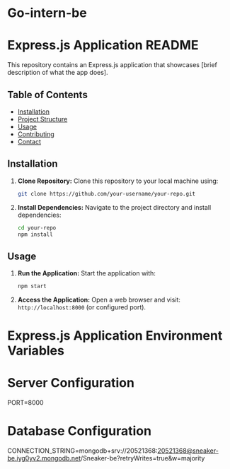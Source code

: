 # Go-intern-be
# Express.js Application README

This repository contains an Express.js application that showcases [brief description of what the app does].

## Table of Contents

- [Installation](#installation)
- [Project Structure](#project-structure)
- [Usage](#usage)
- [Contributing](#contributing)
- [Contact](#contact)

## Installation

1. **Clone Repository:** Clone this repository to your local machine using:

    ```bash
    git clone https://github.com/your-username/your-repo.git
    ```

2. **Install Dependencies:** Navigate to the project directory and install dependencies:

    ```bash
    cd your-repo
    npm install
    ```

## Usage

1. **Run the Application:** Start the application with:

    ```bash
    npm start
    ```

2. **Access the Application:** Open a web browser and visit: `http://localhost:8000` (or configured port).

# Express.js Application Environment Variables

# Server Configuration
PORT=8000

# Database Configuration
CONNECTION_STRING=mongodb+srv://20521368:20521368@sneaker-be.iyg0yv2.mongodb.net/Sneaker-be?retryWrites=true&w=majority

